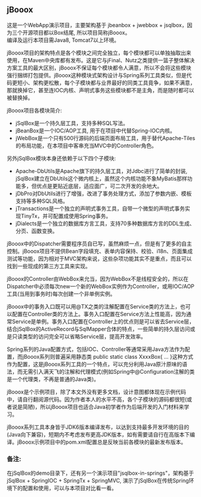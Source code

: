 ## jBooox 

这是一个WebApp演示项目，主要架构基于 jbeanbox + jwebbox + jsqlbox，因为三个开源项目都以Box结尾, 所以项目简称jBooox。  
编译及运行本项目需Java8, Tomcat7以上环境。

jBooox项目的架构特点是各个模块之间完全独立，每个模块都可以单独抽取出来使用，在Maven中央库都有发布。这是它与jFinal、Nutz之类提供一篮子整体解决方案工具的最大区别，jBooox不保证每个模块都令人满意，所以不会将这些模块强行捆绑打包提供。jBooox这种模块式架构设计与Spring系列工具类似，但是代码更短小、架构更松散，每个子模块都与业界最好的同类工具竟争，如果不满意，那就换掉它，甚至连IOC内核、声明式事务这些模块都不是主角，而是随时都可以被替换掉。 

jBooox项目各模块简介:   
* jSqlBox是一个持久层工具，支持多种SQL写法。  
* jBeanBox是一个IOC/AOP工具, 用于在项目中代替Spring-IOC内核。  
* jWebBox是一个只有500行源码的后端页面布局工具，用于替代Apache-Tiles的布局功能，在本项目中客串充当MVC中的Controller角色。  

另外jSqlBox模块本身还依赖于以下四个子模块:  
* Apache-DbUtils是Apache旗下的持久层工具，对Jdbc进行了简单的封装, jSqlBox建立在DbUtils这个微内核上，虽然这个内核功能不象MyBatis那样功能多，但优点是更贴近底层，适应面广，可二次开发的余地大。  
* jDbPro对DbUtils进行了增强，改进了事务处理方式，添加了参数内嵌、模板支持等多种SQL风格。
* jTransactions是一个独立的声明式事务工具，自带一个微型的声明式事务实现TinyTx，并可配置成使用Spring事务。  
* jDialects是一个独立的数据库方言工具，支持70多种数据库方言的DDL生成、分页、函数变换。  

jBooox中的Dispatcher需要程序员自已写，虽然麻烦一点，但是有了更多的自主控制。jBooox项目不提供Bean字段填充、表单内容保持、校验、i18n、页面集成测试等功能，因为相对于MVC架构来说，这些杂项功能其实不是重点，而且可以找到一些现成的第三方工具来实现。  

jBooox的Controller由WebBox来允当，因为WebBox不是线程安全的，所以在Dispatcher中必须每次new一个新的WebBox实例作为Controller，或用IOC/AOP工具(当用到事务时)每次创建一个非单例实例。  

jBooox中的事务入口既可以用@TX之类的注解配置在Service类的方法上，也可以配置在Controller类的方法上。事务入口配置在Service方法上性能高，因为通常Service是单例。事务入口配置在Controller上的优点则是可以省去Service层，结合jSqlBox的ActiveRecord与SqlMapper合体的特点，一些简单的持久层访问或是只读类型的访问完全可以省略Service层，提高开发效率。  

Spring系列的Java配置方式，包括IOC、Controller等通常采用Java方法作为配置，而jBooox系列则普遍采用静态类 public static class XxxxBox{ ... }这种方式作为配置，这是jBooox系列工具的一个特点，可以充分利用Java原汁原味的语法，而无需引入满天飞的注解和代理模式(例如Spring中@Configuration注解的类是一个代理类，不再是普通的Java类)。  

jBooox是个示例项目，除了本文外没有更多文档，设计意图都体现在示例代码中，请自行翻阅源代码。因为作者本人的水平不高，各个子模块的源码都很短(或者说是简陋)，所以jBooox项目也适合Java初学者作为后端开发的入门材料来学习。  

jBooox系列工具本身皆于JDK6版本编译发布，以达到支持最多开发环境的目的(Java向下兼容)，短期内不考虑发布更高JDK版本，如有需要请自行在高版本下编译。jBooox示例项目中的pom.xml配置总是反映当前各模块的最新发布版本。  

 
### 备注:
在jSqlBox的demo目录下，还有另一个演示项目"jsqlbox-in-springs"，架构基于 jSqlBox + SpringIOC + SpringTx + SpringMVC,  演示了jSqlBox在传统Spring环境下的配置和使用，可以与本项目对比看一看。  
